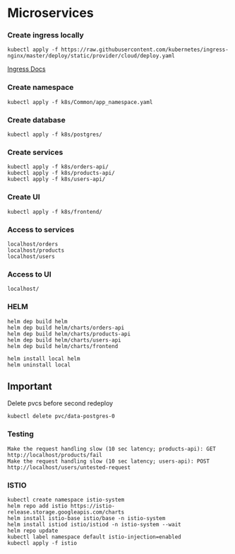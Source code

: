 # Microservices

### Create ingress locally
```
kubectl apply -f https://raw.githubusercontent.com/kubernetes/ingress-nginx/master/deploy/static/provider/cloud/deploy.yaml
```
[Ingress Docs](https://kubernetes.github.io/ingress-nginx/deploy/#quick-start)
### Create namespace
```
kubectl apply -f k8s/Common/app_namespace.yaml
```

### Create database
```
kubectl apply -f k8s/postgres/
```

### Create services
```
kubectl apply -f k8s/orders-api/
kubectl apply -f k8s/products-api/
kubectl apply -f k8s/users-api/
```

### Create UI
```
kubectl apply -f k8s/frontend/
```

### Access to services
```
localhost/orders
localhost/products
localhost/users
```

### Access to UI
```
localhost/
```

### HELM
```
helm dep build helm
helm dep build helm/charts/orders-api
helm dep build helm/charts/products-api
helm dep build helm/charts/users-api
helm dep build helm/charts/frontend

helm install local helm
helm uninstall local
```

## Important
Delete pvcs before second redeploy
```
kubectl delete pvc/data-postgres-0
```

### Testing
```
Make the request handling slow (10 sec latency; products-api): GET http://localhost/products/fail
Make the request handling slow (10 sec latency; users-api): POST http://localhost/users/untested-request
```

### ISTIO
```
kubectl create namespace istio-system
helm repo add istio https://istio-release.storage.googleapis.com/charts
helm install istio-base istio/base -n istio-system
helm install istiod istio/istiod -n istio-system --wait
helm repo update
kubectl label namespace default istio-injection=enabled
kubectl apply -f istio 
```
